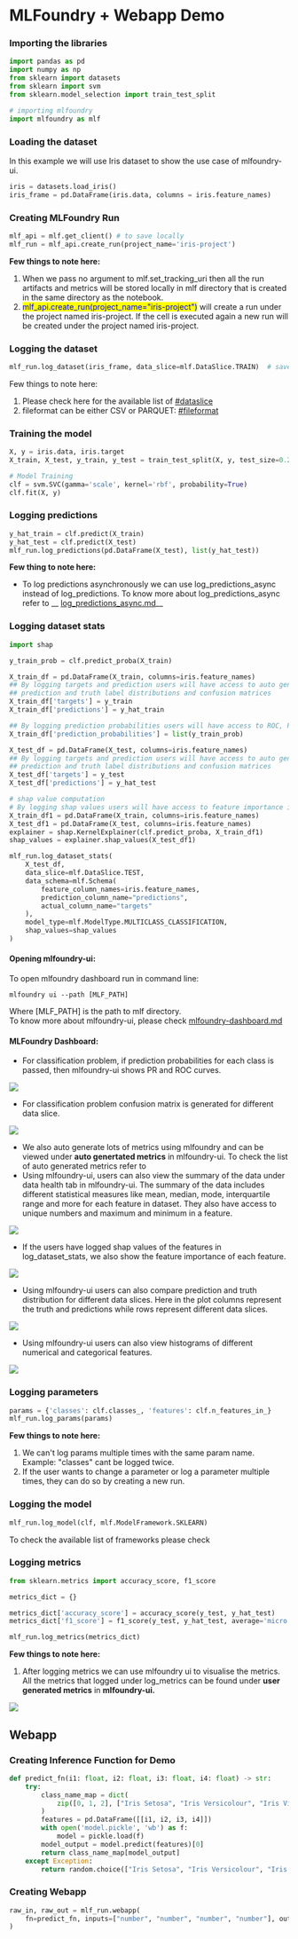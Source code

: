 # MLFoundry + Webapp Demo

### Importing the libraries

```python
import pandas as pd
import numpy as np
from sklearn import datasets
from sklearn import svm
from sklearn.model_selection import train_test_split

# importing mlfoundry
import mlfoundry as mlf
```

### Loading the dataset

In this example we will use Iris dataset to show the use case of mlfoundry-ui.

```python
iris = datasets.load_iris()
iris_frame = pd.DataFrame(iris.data, columns = iris.feature_names)
```

### Creating MLFoundry Run

```python
mlf_api = mlf.get_client() # to save locally
mlf_run = mlf_api.create_run(project_name='iris-project')
```

**Few things to note here:**

1. When we pass no argument to mlf.set\_tracking\_uri then all the run artifacts and metrics will be stored locally in mlf directory that is created in the same directory as the notebook.
2. <mark style="color:blue;">mlf\_api.create\_run(project\_name="iris-project")</mark> will create a run under the project named iris-project. If the cell is executed again a new run will be created under the project named iris-project.

### Logging the dataset

```python
mlf_run.log_dataset(iris_frame, data_slice=mlf.DataSlice.TRAIN)  # saves in parquet format
```

Few things to note here:

1. Please check here for the available list of [#dataslice](api-doc/mlfoundry/enums.md#dataslice "mention")
2. fileformat can be either CSV or PARQUET: [#fileformat](api-doc/mlfoundry/enums.md#fileformat "mention")



### Training the model

```python
X, y = iris.data, iris.target
X_train, X_test, y_train, y_test = train_test_split(X, y, test_size=0.2)

# Model Training
clf = svm.SVC(gamma='scale', kernel='rbf', probability=True)
clf.fit(X, y)
```

### Logging predictions

```python
y_hat_train = clf.predict(X_train)
y_hat_test = clf.predict(X_test)
mlf_run.log_predictions(pd.DataFrame(X_test), list(y_hat_test))
```

**Few thing to note here:**

* To log predictions asynchronously we can use log\_predictions\_async instead of log\_predictions. To know more about log\_predictions\_async refer to \_\_ [log\_predictions\_async.md](api-doc/mlfoundry/mlfoundryrun/log\_predictions\_async.md "mention")\_\_

### Logging dataset stats

```python
import shap

y_train_prob = clf.predict_proba(X_train)

X_train_df = pd.DataFrame(X_train, columns=iris.feature_names)
## By logging targets and prediction users will have access to auto generated metrics,
## prediction and truth label distributions and confusion matrices
X_train_df['targets'] = y_train
X_train_df['predictions'] = y_hat_train

## By logging prediction probabilities users will have access to ROC, PR curve
X_train_df['prediction_probabilities'] = list(y_train_prob)

X_test_df = pd.DataFrame(X_test, columns=iris.feature_names)
## By logging targets and prediction users will have access to auto generated metrics,
## prediction and truth label distributions and confusion matrices
X_test_df['targets'] = y_test
X_test_df['predictions'] = y_hat_test

# shap value computation
# By logging shap values users will have access to feature importance in the mlfoundry-ui
X_train_df1 = pd.DataFrame(X_train, columns=iris.feature_names)
X_test_df1 = pd.DataFrame(X_test, columns=iris.feature_names)
explainer = shap.KernelExplainer(clf.predict_proba, X_train_df1)
shap_values = explainer.shap_values(X_test_df1)

mlf_run.log_dataset_stats(
    X_test_df,
    data_slice=mlf.DataSlice.TEST,
    data_schema=mlf.Schema(
        feature_column_names=iris.feature_names,
        prediction_column_name="predictions",
        actual_column_name="targets"
    ),
    model_type=mlf.ModelType.MULTICLASS_CLASSIFICATION,
    shap_values=shap_values
)
```

#### Opening mlfoundry-ui:

To open mlfoundry dashboard run in command line:

```
mlfoundry ui --path [MLF_PATH]
```

Where \[MLF\_PATH] is the path to mlf directory.\
To know more about mlfoundry-ui, please check [mlfoundry-dashboard.md](mlfoundry-dashboard.md "mention")

#### MLFoundry Dashboard:

* For classification problem, if prediction probabilities for each class is passed, then mlfoundry-ui shows PR and ROC curves.

![](<.gitbook/assets/Screenshot from 2021-12-22 17-30-31.png>)

* For classification problem confusion matrix is generated for different data slice.

![](<.gitbook/assets/Screenshot from 2021-12-24 02-03-49.png>)

* We also auto generate lots of metrics using mlfoundry and can be viewed under **auto genertated metrics** in mlfoundry-ui. To check the list of auto generated metrics refer to
* Using mlfoundry-ui, users can also view the summary of the data under data health tab in mlfoundry-ui. The summary of the data includes different statistical measures like mean, median, mode, interquartile range and more for each feature in dataset. They also have access to unique numbers and maximum and minimum in a feature.

![](<.gitbook/assets/Screenshot from 2021-12-22 17-41-20.png>)

* If the users have logged shap values of the features in log\_dataset\_stats, we also show the feature importance of each feature.

![](<.gitbook/assets/Screenshot from 2021-12-24 02-12-54.png>)

* Using mlfoundry-ui users can also compare prediction and truth distribution for different data slices. Here in the plot columns represent the truth and predictions while rows represent different data slices.

![](<.gitbook/assets/Screenshot from 2021-12-24 01-49-31.png>)

* Using mlfoundry-ui users can also view histograms of different numerical and categorical features.

![](<.gitbook/assets/Screenshot from 2021-12-22 17-45-31.png>)

### Logging parameters

```python
params = {'classes': clf.classes_, 'features': clf.n_features_in_}
mlf_run.log_params(params)
```

**Few things to note here:**

1. We can't log params multiple times with the same param name. Example: "classes" cant be logged twice.
2. If the user wants to change a parameter or log a parameter multiple times, they can do so by creating a new run.

### Logging the model

```python
mlf_run.log_model(clf, mlf.ModelFramework.SKLEARN)
```

To check the available list of frameworks please check

### Logging metrics

```python
from sklearn.metrics import accuracy_score, f1_score

metrics_dict = {}

metrics_dict['accuracy_score'] = accuracy_score(y_test, y_hat_test)
metrics_dict['f1_score'] = f1_score(y_test, y_hat_test, average='micro')

mlf_run.log_metrics(metrics_dict)
```

**Few things to note here:**

1. After logging metrics we can use mlfoundry ui to visualise the metrics. All the metrics that logged under log\_metrics can be found under **user generated metrics** in **mlfoundry-ui.**

![](<.gitbook/assets/Screenshot from 2021-12-22 17-16-21.png>)

## Webapp

### Creating Inference Function for Demo

```python
def predict_fn(i1: float, i2: float, i3: float, i4: float) -> str:
    try:
        class_name_map = dict(
            zip([0, 1, 2], ["Iris Setosa", "Iris Versicolour", "Iris Virginica"])
        )
        features = pd.DataFrame([[i1, i2, i3, i4]])
        with open('model.pickle', 'wb') as f:
            model = pickle.load(f)
        model_output = model.predict(features)[0]
        return class_name_map[model_output]
    except Exception:
        return random.choice(["Iris Setosa", "Iris Versicolour", "Iris Virginica"])
```

### Creating Webapp

```python
raw_in, raw_out = mlf_run.webapp(
    fn=predict_fn, inputs=["number", "number", "number", "number"], outputs="text"
)
```
